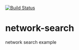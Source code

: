 [![Build Status](https://travis-ci.org/artkuznetsov101/network-search.svg?branch=master)](https://travis-ci.org/artkuznetsov101/network-search)
# network-search
network search example
